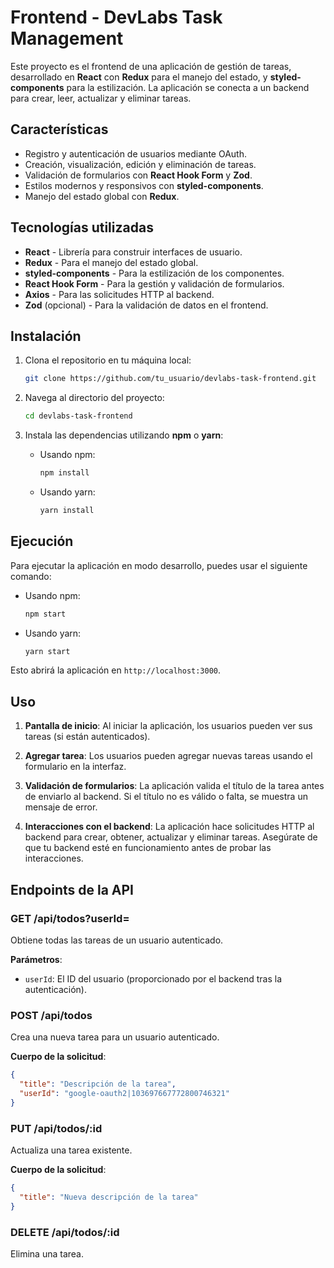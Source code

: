 # Frontend - DevLabs Task Management

Este proyecto es el frontend de una aplicación de gestión de tareas, desarrollado en **React** con **Redux** para el manejo del estado, y **styled-components** para la estilización. La aplicación se conecta a un backend para crear, leer, actualizar y eliminar tareas.

## Características

- Registro y autenticación de usuarios mediante OAuth.
- Creación, visualización, edición y eliminación de tareas.
- Validación de formularios con **React Hook Form** y **Zod**.
- Estilos modernos y responsivos con **styled-components**.
- Manejo del estado global con **Redux**.

## Tecnologías utilizadas

- **React** - Librería para construir interfaces de usuario.
- **Redux** - Para el manejo del estado global.
- **styled-components** - Para la estilización de los componentes.
- **React Hook Form** - Para la gestión y validación de formularios.
- **Axios** - Para las solicitudes HTTP al backend.
- **Zod** (opcional) - Para la validación de datos en el frontend.

## Instalación

1. Clona el repositorio en tu máquina local:

   ```bash
   git clone https://github.com/tu_usuario/devlabs-task-frontend.git
   ```

2. Navega al directorio del proyecto:

   ```bash
   cd devlabs-task-frontend
   ```

3. Instala las dependencias utilizando **npm** o **yarn**:

   - Usando npm:

     ```bash
     npm install
     ```

   - Usando yarn:

     ```bash
     yarn install
     ```

## Ejecución

Para ejecutar la aplicación en modo desarrollo, puedes usar el siguiente comando:

- Usando npm:

  ```bash
  npm start
  ```

- Usando yarn:

  ```bash
  yarn start
  ```

Esto abrirá la aplicación en `http://localhost:3000`.

## Uso

1. **Pantalla de inicio**: Al iniciar la aplicación, los usuarios pueden ver sus tareas (si están autenticados). 
   
2. **Agregar tarea**: Los usuarios pueden agregar nuevas tareas usando el formulario en la interfaz.

3. **Validación de formularios**: La aplicación valida el título de la tarea antes de enviarlo al backend. Si el título no es válido o falta, se muestra un mensaje de error.

4. **Interacciones con el backend**: La aplicación hace solicitudes HTTP al backend para crear, obtener, actualizar y eliminar tareas. Asegúrate de que tu backend esté en funcionamiento antes de probar las interacciones.

## Endpoints de la API

### **GET /api/todos?userId=<userId>**

Obtiene todas las tareas de un usuario autenticado.

**Parámetros**:

- `userId`: El ID del usuario (proporcionado por el backend tras la autenticación).

### **POST /api/todos**

Crea una nueva tarea para un usuario autenticado.

**Cuerpo de la solicitud**:

```json
{
  "title": "Descripción de la tarea",
  "userId": "google-oauth2|103697667772800746321"
}
```

### **PUT /api/todos/:id**

Actualiza una tarea existente.

**Cuerpo de la solicitud**:

```json
{
  "title": "Nueva descripción de la tarea"
}
```

### **DELETE /api/todos/:id**

Elimina una tarea.

